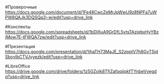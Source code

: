 #Проверочные
https://docs.google.com/document/d/1Fe48CwcZeMrJpWwU9z8NPFa7uWPW8QAJk3DQSQa2j-w/edit?usp=drive_link

#Конспекты
https://docs.google.com/spreadsheets/d/1bDIXuA9GrDfL5vtsTAzjqbxHyYBziMow7E-tFWQA7zw/edit?usp=drive_link

#Презентация
https://docs.google.com/presentation/d/1jhaTH73MaJE_S2zpptV7h8GyTSjdSboyIbCTVJyyezk/edit?usp=drive_link

#LibreOffice
https://drive.google.com/drive/folders/1z5GZoIk8TfjZafpqjipkfTYnbeVvegdq?usp=drive_link
